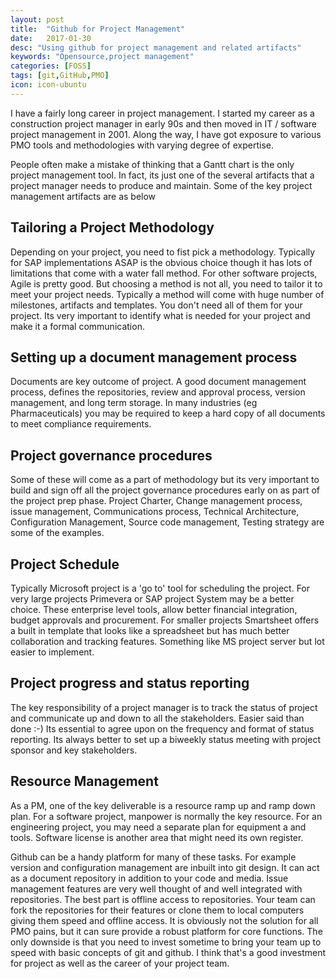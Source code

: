 ```yaml
---
layout: post
title:  "Github for Project Management"
date:   2017-01-30
desc: "Using github for project management and related artifacts"
keywords: "Opensource,project management"
categories: [FOSS]
tags: [git,GitHub,PMO]
icon: icon-ubuntu
---
```

I have a fairly long career in project management. I started my career as a construction project manager in early 90s and then moved in IT / software project management in 2001. Along the way, I have got exposure to various PMO tools and methodologies with varying degree of expertise. 

People often make a mistake of thinking that a Gantt chart is the only project management tool. In fact, its just one of the several artifacts that a project manager needs to produce and maintain. Some of the key project management artifacts are as below

## Tailoring a Project Methodology 

Depending on your project, you need to fist pick a methodology. Typically for SAP implementations ASAP is the obvious choice though it has lots of limitations that come with a water fall method. For other software projects, Agile is pretty good. But choosing a method is not all, you need to tailor it to meet your project needs. Typically a method will come with huge number of milestones, artifacts and templates. You don't need all of them for your project. Its very important to identify what is needed for your project and make it a formal communication. 

## Setting up a document management process
Documents are key outcome of project. A good document management process, defines the repositories, review and approval process, version management, and long term storage. In many industries (eg Pharmaceuticals) you may be required to keep a hard copy of all documents to meet compliance requirements. 

## Project governance procedures
Some of these will come as a part of methodology but its very important to build and sign off all the project governance procedures early on as part of the project prep phase. Project Charter, Change management process, issue management, Communications process, Technical Architecture, Configuration Management, Source code management, Testing strategy are some of the examples. 

## Project Schedule
Typically Microsoft project is a 'go to' tool for scheduling the project. For very large projects Primevera or SAP project System may be a better choice. These enterprise level tools, allow better financial integration, budget approvals and procurement. For smaller projects Smartsheet offers a built in template that looks like a spreadsheet but has much better collaboration and tracking features. Something like MS project server but lot easier to implement.

## Project progress and status reporting
The key responsibility of a project manager is to track the status of project and communicate up and down to all the stakeholders. Easier said than done :-) Its essential to agree upon on the frequency and format of status reporting. Its always better to set up a biweekly status meeting with project sponsor and key stakeholders. 

## Resource Management 
As a PM, one of the key deliverable is a resource ramp up and ramp down plan. For a software project, manpower is normally the key resource. For an engineering project, you may need a separate plan for equipment a and tools. Software license is another area that might need its own register.

Github can be a handy platform for many of these tasks. For example version and configuration management are inbuilt into git design. It can act as a document repository in addition to your code and media. Issue management features are very well thought of and well integrated with repositories. The best part is offline access to repositories. Your team can fork the repositories for their features or clone them to local computers giving them speed and offline access. It is obviously not the solution for all PMO pains,  but it can sure provide a robust platform for core functions. The only downside is that you need to invest sometime to bring your team up to speed with basic concepts of git and github. I think that's a good investment for project as well as the career of your project team. 

